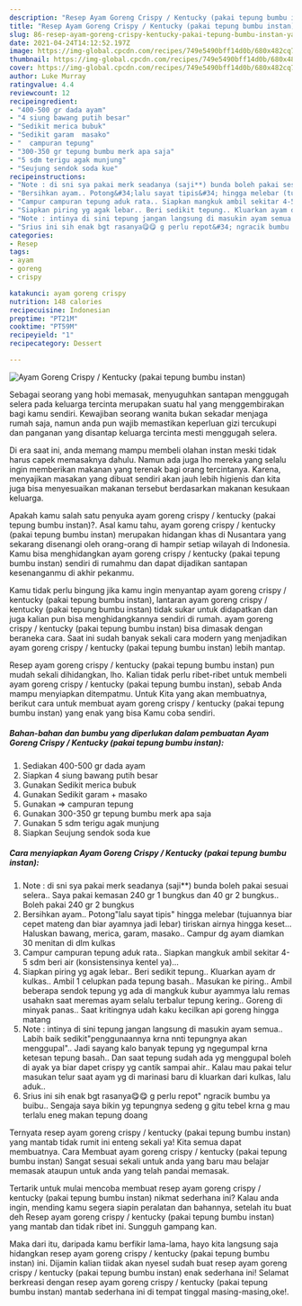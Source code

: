 ```yaml
---
description: "Resep Ayam Goreng Crispy / Kentucky (pakai tepung bumbu instan) yang nikmat Untuk Jualan"
title: "Resep Ayam Goreng Crispy / Kentucky (pakai tepung bumbu instan) yang nikmat Untuk Jualan"
slug: 86-resep-ayam-goreng-crispy-kentucky-pakai-tepung-bumbu-instan-yang-nikmat-untuk-jualan
date: 2021-04-24T14:12:52.197Z
image: https://img-global.cpcdn.com/recipes/749e5490bff14d0b/680x482cq70/ayam-goreng-crispy-kentucky-pakai-tepung-bumbu-instan-foto-resep-utama.jpg
thumbnail: https://img-global.cpcdn.com/recipes/749e5490bff14d0b/680x482cq70/ayam-goreng-crispy-kentucky-pakai-tepung-bumbu-instan-foto-resep-utama.jpg
cover: https://img-global.cpcdn.com/recipes/749e5490bff14d0b/680x482cq70/ayam-goreng-crispy-kentucky-pakai-tepung-bumbu-instan-foto-resep-utama.jpg
author: Luke Murray
ratingvalue: 4.4
reviewcount: 12
recipeingredient:
- "400-500 gr dada ayam"
- "4 siung bawang putih besar"
- "Sedikit merica bubuk"
- "Sedikit garam  masako"
- "  campuran tepung"
- "300-350 gr tepung bumbu merk apa saja"
- "5 sdm terigu agak munjung"
- "Seujung sendok soda kue"
recipeinstructions:
- "Note : di sni sya pakai merk seadanya (saji**) bunda boleh pakai sesuai selera.. Saya pakai kemasan 240 gr 1 bungkus dan 40 gr 2 bungkus.. Boleh pakai 240 gr 2 bungkus"
- "Bersihkan ayam.. Potong&#34;lalu sayat tipis&#34; hingga melebar (tujuannya biar cepet mateng dan biar ayamnya jadi lebar) tiriskan airnya hingga keset... Haluskan bawang, merica, garam, masako.. Campur dg ayam diamkan 30 menitan di dlm kulkas"
- "Campur campuran tepung aduk rata.. Siapkan mangkuk ambil sekitar 4-5 sdm beri air (konsistensinya kentel ya)..."
- "Siapkan piring yg agak lebar.. Beri sedikit tepung.. Kluarkan ayam dr kulkas.. Ambil 1 celupkan pada tepung basah.. Masukan ke piring.. Ambil beberapa sendok tepung yg ada di mangkuk kubur ayammya lalu remas usahakn saat meremas ayam selalu terbalur tepung kering.. Goreng di minyak panas.. Saat kritingnya udah kaku kecilkan api goreng hingga matang"
- "Note : intinya di sini tepung jangan langsung di masukin ayam semua.. Labih baik sedikit&#34;penggunaannya krna nnti tepungnya akan menggupal&#34;.. Jadi sayang kalo banyak tepung yg ngegumpal krna ketesan tepung basah.. Dan saat tepung sudah ada yg menggupal boleh di ayak ya biar dapet crispy yg cantik sampai ahir.. Kalau mau pakai telur masukan telur saat ayam yg di marinasi baru di kluarkan dari kulkas, lalu aduk.."
- "Srius ini sih enak bgt rasanya😋😋 g perlu repot&#34; ngracik bumbu ya buibu.. Sengaja saya bikin yg tepungnya sedeng g gitu tebel krna g mau terlalu eneg makan tepung doang"
categories:
- Resep
tags:
- ayam
- goreng
- crispy

katakunci: ayam goreng crispy 
nutrition: 148 calories
recipecuisine: Indonesian
preptime: "PT21M"
cooktime: "PT59M"
recipeyield: "1"
recipecategory: Dessert

---
```



![Ayam Goreng Crispy / Kentucky (pakai tepung bumbu instan)](https://img-global.cpcdn.com/recipes/749e5490bff14d0b/680x482cq70/ayam-goreng-crispy-kentucky-pakai-tepung-bumbu-instan-foto-resep-utama.jpg)

Sebagai seorang yang hobi memasak, menyuguhkan santapan menggugah selera pada keluarga tercinta merupakan suatu hal yang menggembirakan bagi kamu sendiri. Kewajiban seorang  wanita bukan sekadar menjaga rumah saja, namun anda pun wajib memastikan keperluan gizi tercukupi dan panganan yang disantap keluarga tercinta mesti menggugah selera.

Di era  saat ini, anda memang mampu membeli olahan instan meski tidak harus capek memasaknya dahulu. Namun ada juga lho mereka yang selalu ingin memberikan makanan yang terenak bagi orang tercintanya. Karena, menyajikan masakan yang dibuat sendiri akan jauh lebih higienis dan kita juga bisa menyesuaikan makanan tersebut berdasarkan makanan kesukaan keluarga. 



Apakah kamu salah satu penyuka ayam goreng crispy / kentucky (pakai tepung bumbu instan)?. Asal kamu tahu, ayam goreng crispy / kentucky (pakai tepung bumbu instan) merupakan hidangan khas di Nusantara yang sekarang disenangi oleh orang-orang di hampir setiap wilayah di Indonesia. Kamu bisa menghidangkan ayam goreng crispy / kentucky (pakai tepung bumbu instan) sendiri di rumahmu dan dapat dijadikan santapan kesenanganmu di akhir pekanmu.

Kamu tidak perlu bingung jika kamu ingin menyantap ayam goreng crispy / kentucky (pakai tepung bumbu instan), lantaran ayam goreng crispy / kentucky (pakai tepung bumbu instan) tidak sukar untuk didapatkan dan juga kalian pun bisa menghidangkannya sendiri di rumah. ayam goreng crispy / kentucky (pakai tepung bumbu instan) bisa dimasak dengan beraneka cara. Saat ini sudah banyak sekali cara modern yang menjadikan ayam goreng crispy / kentucky (pakai tepung bumbu instan) lebih mantap.

Resep ayam goreng crispy / kentucky (pakai tepung bumbu instan) pun mudah sekali dihidangkan, lho. Kalian tidak perlu ribet-ribet untuk membeli ayam goreng crispy / kentucky (pakai tepung bumbu instan), sebab Anda mampu menyiapkan ditempatmu. Untuk Kita yang akan membuatnya, berikut cara untuk membuat ayam goreng crispy / kentucky (pakai tepung bumbu instan) yang enak yang bisa Kamu coba sendiri.

<!--inarticleads1-->

##### Bahan-bahan dan bumbu yang diperlukan dalam pembuatan Ayam Goreng Crispy / Kentucky (pakai tepung bumbu instan):

1. Sediakan 400-500 gr dada ayam
1. Siapkan 4 siung bawang putih besar
1. Gunakan Sedikit merica bubuk
1. Gunakan Sedikit garam + masako
1. Gunakan  =&gt; campuran tepung
1. Gunakan 300-350 gr tepung bumbu merk apa saja
1. Gunakan 5 sdm terigu agak munjung
1. Siapkan Seujung sendok soda kue




<!--inarticleads2-->

##### Cara menyiapkan Ayam Goreng Crispy / Kentucky (pakai tepung bumbu instan):

1. Note : di sni sya pakai merk seadanya (saji**) bunda boleh pakai sesuai selera.. Saya pakai kemasan 240 gr 1 bungkus dan 40 gr 2 bungkus.. Boleh pakai 240 gr 2 bungkus
1. Bersihkan ayam.. Potong&#34;lalu sayat tipis&#34; hingga melebar (tujuannya biar cepet mateng dan biar ayamnya jadi lebar) tiriskan airnya hingga keset... Haluskan bawang, merica, garam, masako.. Campur dg ayam diamkan 30 menitan di dlm kulkas
1. Campur campuran tepung aduk rata.. Siapkan mangkuk ambil sekitar 4-5 sdm beri air (konsistensinya kentel ya)...
1. Siapkan piring yg agak lebar.. Beri sedikit tepung.. Kluarkan ayam dr kulkas.. Ambil 1 celupkan pada tepung basah.. Masukan ke piring.. Ambil beberapa sendok tepung yg ada di mangkuk kubur ayammya lalu remas usahakn saat meremas ayam selalu terbalur tepung kering.. Goreng di minyak panas.. Saat kritingnya udah kaku kecilkan api goreng hingga matang
1. Note : intinya di sini tepung jangan langsung di masukin ayam semua.. Labih baik sedikit&#34;penggunaannya krna nnti tepungnya akan menggupal&#34;.. Jadi sayang kalo banyak tepung yg ngegumpal krna ketesan tepung basah.. Dan saat tepung sudah ada yg menggupal boleh di ayak ya biar dapet crispy yg cantik sampai ahir.. Kalau mau pakai telur masukan telur saat ayam yg di marinasi baru di kluarkan dari kulkas, lalu aduk..
1. Srius ini sih enak bgt rasanya😋😋 g perlu repot&#34; ngracik bumbu ya buibu.. Sengaja saya bikin yg tepungnya sedeng g gitu tebel krna g mau terlalu eneg makan tepung doang




Ternyata resep ayam goreng crispy / kentucky (pakai tepung bumbu instan) yang mantab tidak rumit ini enteng sekali ya! Kita semua dapat membuatnya. Cara Membuat ayam goreng crispy / kentucky (pakai tepung bumbu instan) Sangat sesuai sekali untuk anda yang baru mau belajar memasak ataupun untuk anda yang telah pandai memasak.

Tertarik untuk mulai mencoba membuat resep ayam goreng crispy / kentucky (pakai tepung bumbu instan) nikmat sederhana ini? Kalau anda ingin, mending kamu segera siapin peralatan dan bahannya, setelah itu buat deh Resep ayam goreng crispy / kentucky (pakai tepung bumbu instan) yang mantab dan tidak ribet ini. Sungguh gampang kan. 

Maka dari itu, daripada kamu berfikir lama-lama, hayo kita langsung saja hidangkan resep ayam goreng crispy / kentucky (pakai tepung bumbu instan) ini. Dijamin kalian tiidak akan nyesel sudah buat resep ayam goreng crispy / kentucky (pakai tepung bumbu instan) enak sederhana ini! Selamat berkreasi dengan resep ayam goreng crispy / kentucky (pakai tepung bumbu instan) mantab sederhana ini di tempat tinggal masing-masing,oke!.

